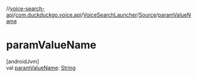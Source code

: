//[voice-search-api](../../../../index.md)/[com.duckduckgo.voice.api](../../index.md)/[VoiceSearchLauncher](../index.md)/[Source](index.md)/[paramValueName](param-value-name.md)

# paramValueName

[androidJvm]\
val [paramValueName](param-value-name.md): [String](https://kotlinlang.org/api/latest/jvm/stdlib/kotlin/-string/index.html)
